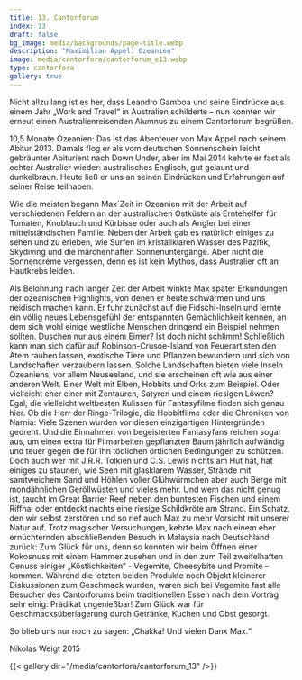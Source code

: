 ```yaml
---
title: 13. Cantorforum
index: 13
draft: false
bg_image: media/backgrounds/page-title.webp
description: "Maximilian Appel: Ozeanien"
image: media/cantorfora/cantorforum_e13.webp
type: cantorfora
gallery: true
---
```

Nicht allzu lang ist es her, dass Leandro Gamboa und seine Eindrücke aus einem Jahr „Work and Travel“ in Australien schilderte – nun konnten wir erneut einen Australienreisenden Alumnus zu einem Cantorforum begrüßen.

10,5 Monate Ozeanien: Das ist das Abenteuer von Max Appel nach seinem Abitur 2013. Damals flog er als vom deutschen Sonnenschein leicht gebräunter Abiturient nach Down Under, aber im Mai 2014 kehrte er fast als echter Australier wieder: australisches Englisch, gut gelaunt und dunkelbraun. Heute ließ er uns an seinen Eindrücken und Erfahrungen auf seiner Reise teilhaben.

Wie die meisten begann Max´Zeit in Ozeanien mit der Arbeit auf verschiedenen Feldern an der australischen Ostküste als Erntehelfer für Tomaten, Knoblauch und Kürbisse oder auch als Angler bei einer mittelständischen Familie. Neben der Arbeit gab es natürlich einiges zu sehen und zu erleben, wie Surfen im kristallklaren Wasser des Pazifik, Skydiving und die märchenhaften Sonnenuntergänge. Aber nicht die Sonnencréme vergessen, denn es ist kein Mythos, dass Australier oft an Hautkrebs leiden.

Als Belohnung nach langer Zeit der Arbeit winkte Max später Erkundungen der ozeanischen Highlights, von denen er heute schwärmen und uns neidisch machen kann. Er fuhr zunächst auf die Fidschi-Inseln und lernte ein völlig neues Lebensgefühl der entspannten Gemächlichkeit kennen, an dem sich wohl einige westliche Menschen dringend ein Beispiel nehmen sollten. Duschen nur aus einem Eimer? Ist doch nicht schlimm! Schließlich kann man sich dafür auf Robinson-Crusoe-Island von Feuerartisten den Atem rauben lassen, exotische Tiere und Pflanzen bewundern und sich von Landschaften verzaubern lassen. Solche Landschaften bieten viele Inseln Ozeaniens, vor allem Neuseeland, und sie erscheinen oft wie aus einer anderen Welt. Einer Welt mit Elben, Hobbits und Orks zum Beispiel. Oder vielleicht eher einer mit Zentauren, Satyren und einem riesigen Löwen? Egal; die vielleicht weltbesten Kulissen für Fantasyfilme finden sich genau hier. Ob die Herr der Ringe-Trilogie, die Hobbitfilme oder die Chroniken von Narnia: Viele Szenen wurden vor diesen einzigartigen Hintergründen gedreht. Und die Einnahmen von begeisterten Fantasyfans reichen sogar aus, um einen extra für Filmarbeiten gepflanzten Baum jährlich aufwändig und teuer gegen die für ihn tödlichen örtlichen Bedingungen zu schützen. Doch auch wer mit J.R.R. Tolkien und C.S. Lewis nichts am Hut hat, hat einiges zu staunen, wie Seen mit glasklarem Wasser, Strände mit samtweichem Sand und Höhlen voller Glühwürmchen aber auch Berge mit mondähnlichen Geröllwüsten und vieles mehr. Und wem das nicht genug ist, taucht im Great Barrier Reef neben den buntesten Fischen und einem Riffhai oder entdeckt nachts eine riesige Schildkröte am Strand. Ein Schatz, den wir selbst zerstören und so rief auch Max zu mehr Vorsicht mit unserer Natur auf. Trotz magischer Versuchungen, kehrte Max nach einem eher ernüchternden abschließenden Besuch in Malaysia nach Deutschland zurück: Zum Glück für uns, denn so konnten wir beim Öffnen einer Kokosnuss mit einem Hammer zusehen und in den zum Teil zweifelhaften Genuss einiger „Köstlichkeiten“ - Vegemite, Cheesybite und Promite – kommen. Während die letzten beiden Produkte noch Objekt kleinerer Diskussionen zum Geschmack wurden, waren sich bei Vegemite fast alle Besucher des Cantorforums beim traditionellen Essen nach dem Vortrag sehr einig: Prädikat ungenießbar! Zum Glück war für Geschmacksüberlagerung durch Getränke, Kuchen und Obst gesorgt.

So blieb uns nur noch zu sagen: „Chakka! Und vielen Dank Max.“

Nikolas Weigt 2015

{{< gallery dir="/media/cantorfora/cantorforum_13" />}}
